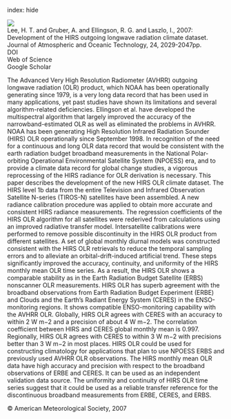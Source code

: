 index: hide

<div class="Citation">
    <div class="Citation-thumb CitationThumb-linked"  data-href="https://doi.org/10.1175/2007jtecha989.1">
      <img src="https://static.claimspace.cloud/climate-study-static/refs/thumbs/2/Lee_et_al_2007-thumb.png" />
    </div>

  <div class="Citation-body">
    <div class="Citation-text">Lee, H. T. and Gruber, A. and Ellingson, R. G. and Laszlo, I., 2007: Development of the HIRS outgoing longwave radiation climate dataset. <span class="Article-journal">Journal of Atmospheric and Oceanic Technology, </span><span class="Article-volume">24, </span>2029-2047pp.</div>
    <div class="Citation-links">
      <div class="CitationLink" data-href="https://doi.org/10.1175/2007jtecha989.1">
        <div class="CitationLink-icon CitationLink-Doi"></div>
        <div class="CitationLink-text">DOI</div>
      </div>
      <div class="CitationLink" data-href="http://cel.webofknowledge.com/InboundService.do?customersID=atyponcel&smartRedirect=yes&mode=FullRecord&IsProductCode=Yes&product=CEL&Init=Yes&Func=Frame&action=retrieve&SrcApp=literatum&SrcAuth=atyponcel&SID=7CNc3cIRaBKjGbSujFM&UT=WOS:000252001300004">
        <div class="CitationLink-icon CitationLink-Isi"></div>
        <div class="CitationLink-text">Web of Science</div>
      </div>
      <div class="CitationLink" data-href="https://scholar.google.com/scholar?q=10.1175/2007jtecha989.1">
        <div class="CitationLink-icon CitationLink-Scholar"></div>
        <div class="CitationLink-text">Google Scholar</div>
      </div>
    </div>
  </div>
</div>

The Advanced Very High Resolution Radiometer (AVHRR) outgoing longwave radiation (OLR) product, which NOAA has been operationally generating since 1979, is a very long data record that has been used in many applications, yet past studies have shown its limitations and several algorithm-related deficiencies. Ellingson et al. have developed the multispectral algorithm that largely improved the accuracy of the narrowband-estimated OLR as well as eliminated the problems in AVHRR. NOAA has been generating High Resolution Infrared Radiation Sounder (HIRS) OLR operationally since September 1998. In recognition of the need for a continuous and long OLR data record that would be consistent with the earth radiation budget broadband measurements in the National Polar-orbiting Operational Environmental Satellite System (NPOESS) era, and to provide a climate data record for global change studies, a vigorous reprocessing of the HIRS radiance for OLR derivation is necessary. This paper describes the development of the new HIRS OLR climate dataset. The HIRS level 1b data from the entire Television and Infrared Observation Satellite N-series (TIROS-N) satellites have been assembled. A new radiance calibration procedure was applied to obtain more accurate and consistent HIRS radiance measurements. The regression coefficients of the HIRS OLR algorithm for all satellites were rederived from calculations using an improved radiative transfer model. Intersatellite calibrations were performed to remove possible discontinuity in the HIRS OLR product from different satellites. A set of global monthly diurnal models was constructed consistent with the HIRS OLR retrievals to reduce the temporal sampling errors and to alleviate an orbital-drift-induced artificial trend. These steps significantly improved the accuracy, continuity, and uniformity of the HIRS monthly mean OLR time series. As a result, the HIRS OLR shows a comparable stability as in the Earth Radiation Budget Satellite (ERBS) nonscanner OLR measurements. HIRS OLR has superb agreement with the broadband observations from Earth Radiation Budget Experiment (ERBE) and Clouds and the Earth’s Radiant Energy System (CERES) in the ENSO-monitoring regions. It shows compatible ENSO-monitoring capability with the AVHRR OLR. Globally, HIRS OLR agrees with CERES with an accuracy to within 2 W m−2 and a precision of about 4 W m−2. The correlation coefficient between HIRS and CERES global monthly mean is 0.997. Regionally, HIRS OLR agrees with CERES to within 3 W m−2 with precisions better than 3 W m−2 in most places. HIRS OLR could be used for constructing climatology for applications that plan to use NPOESS ERBS and previously used AVHRR OLR observations. The HIRS monthly mean OLR data have high accuracy and precision with respect to the broadband observations of ERBE and CERES. It can be used as an independent validation data source. The uniformity and continuity of HIRS OLR time series suggest that it could be used as a reliable transfer reference for the discontinuous broadband measurements from ERBE, CERES, and ERBS.

<div class="Citation-copy">
&copy; American Meteorological Society, 2007
</div>